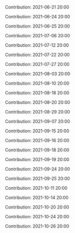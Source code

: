 Contribution: 2021-06-21 20:00

Contribution: 2021-06-24 20:00

Contribution: 2021-06-25 20:00

Contribution: 2021-07-06 20:00

Contribution: 2021-07-12 20:00

Contribution: 2021-07-22 20:00

Contribution: 2021-07-27 20:00

Contribution: 2021-08-03 20:00

Contribution: 2021-08-10 20:00

Contribution: 2021-08-18 20:00

Contribution: 2021-08-20 20:00

Contribution: 2021-08-29 20:00

Contribution: 2021-09-07 20:00

Contribution: 2021-09-15 20:00

Contribution: 2021-09-16 20:00

Contribution: 2021-09-18 20:00

Contribution: 2021-09-19 20:00

Contribution: 2021-09-24 20:00

Contribution: 2021-09-25 20:00

Contribution: 2021-10-11 20:00

Contribution: 2021-10-14 20:00

Contribution: 2021-10-20 20:00

Contribution: 2021-10-24 20:00

Contribution: 2021-10-26 20:00

